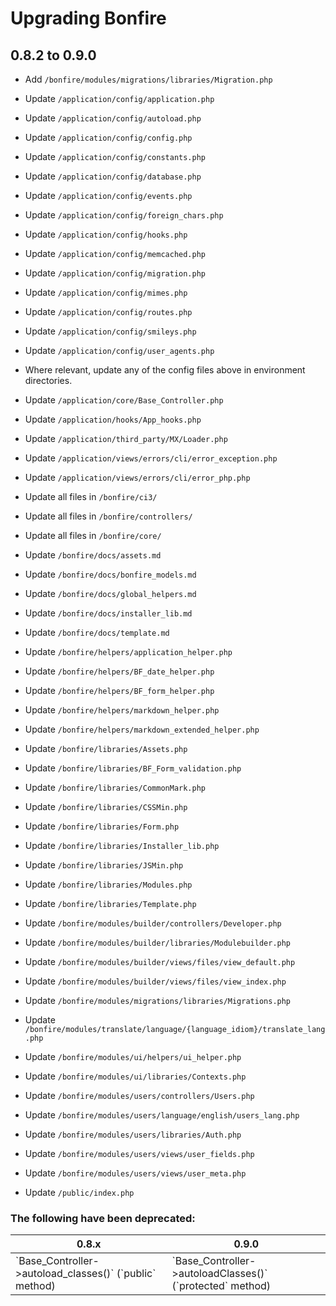 # Upgrading Bonfire

## 0.8.2 to 0.9.0

* Add `/bonfire/modules/migrations/libraries/Migration.php`

* Update `/application/config/application.php`
* Update `/application/config/autoload.php`
* Update `/application/config/config.php`
* Update `/application/config/constants.php`
* Update `/application/config/database.php`
* Update `/application/config/events.php`
* Update `/application/config/foreign_chars.php`
* Update `/application/config/hooks.php`
* Update `/application/config/memcached.php`
* Update `/application/config/migration.php`
* Update `/application/config/mimes.php`
* Update `/application/config/routes.php`
* Update `/application/config/smileys.php`
* Update `/application/config/user_agents.php`
* Where relevant, update any of the config files above in environment directories.

* Update `/application/core/Base_Controller.php`
* Update `/application/hooks/App_hooks.php`
* Update `/application/third_party/MX/Loader.php`
* Update `/application/views/errors/cli/error_exception.php`
* Update `/application/views/errors/cli/error_php.php`

* Update all files in `/bonfire/ci3/`
* Update all files in `/bonfire/controllers/`
* Update all files in `/bonfire/core/`

* Update `/bonfire/docs/assets.md`
* Update `/bonfire/docs/bonfire_models.md`
* Update `/bonfire/docs/global_helpers.md`
* Update `/bonfire/docs/installer_lib.md`
* Update `/bonfire/docs/template.md`
* Update `/bonfire/helpers/application_helper.php`
* Update `/bonfire/helpers/BF_date_helper.php`
* Update `/bonfire/helpers/BF_form_helper.php`
* Update `/bonfire/helpers/markdown_helper.php`
* Update `/bonfire/helpers/markdown_extended_helper.php`
* Update `/bonfire/libraries/Assets.php`
* Update `/bonfire/libraries/BF_Form_validation.php`
* Update `/bonfire/libraries/CommonMark.php`
* Update `/bonfire/libraries/CSSMin.php`
* Update `/bonfire/libraries/Form.php`
* Update `/bonfire/libraries/Installer_lib.php`
* Update `/bonfire/libraries/JSMin.php`
* Update `/bonfire/libraries/Modules.php`
* Update `/bonfire/libraries/Template.php`
* Update `/bonfire/modules/builder/controllers/Developer.php`
* Update `/bonfire/modules/builder/libraries/Modulebuilder.php`
* Update `/bonfire/modules/builder/views/files/view_default.php`
* Update `/bonfire/modules/builder/views/files/view_index.php`
* Update `/bonfire/modules/migrations/libraries/Migrations.php`
* Update `/bonfire/modules/translate/language/{language_idiom}/translate_lang.php`
* Update `/bonfire/modules/ui/helpers/ui_helper.php`
* Update `/bonfire/modules/ui/libraries/Contexts.php`
* Update `/bonfire/modules/users/controllers/Users.php`
* Update `/bonfire/modules/users/language/english/users_lang.php`
* Update `/bonfire/modules/users/libraries/Auth.php`
* Update `/bonfire/modules/users/views/user_fields.php`
* Update `/bonfire/modules/users/views/user_meta.php`

* Update `/public/index.php`

### The following have been deprecated:
<table>
    <thead>
        <tr>
            <th>0.8.x</th>
            <th>0.9.0</th>
        </tr>
    </thead>
    <tbody>
        <tr>
            <td>`Base_Controller->autoload_classes()` (`public` method)</td>
            <td>`Base_Controller->autoloadClasses()` (`protected` method)</td>
        </tr>
    </tbody>
</table>
